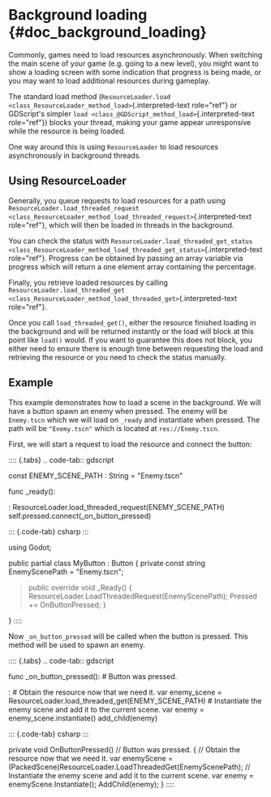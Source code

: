 # Background loading {#doc_background_loading}

Commonly, games need to load resources asynchronously. When switching
the main scene of your game (e.g. going to a new level), you might want
to show a loading screen with some indication that progress is being
made, or you may want to load additional resources during gameplay.

The standard load method
(`ResourceLoader.load <class_ResourceLoader_method_load>`{.interpreted-text
role="ref"} or GDScript\'s simpler
`load <class_@GDScript_method_load>`{.interpreted-text role="ref"})
blocks your thread, making your game appear unresponsive while the
resource is being loaded.

One way around this is using `ResourceLoader` to load resources
asynchronously in background threads.

## Using ResourceLoader

Generally, you queue requests to load resources for a path using
`ResourceLoader.load_threaded_request <class_ResourceLoader_method_load_threaded_request>`{.interpreted-text
role="ref"}, which will then be loaded in threads in the background.

You can check the status with
`ResourceLoader.load_threaded_get_status <class_ResourceLoader_method_load_threaded_get_status>`{.interpreted-text
role="ref"}. Progress can be obtained by passing an array variable via
progress which will return a one element array containing the
percentage.

Finally, you retrieve loaded resources by calling
`ResourceLoader.load_threaded_get <class_ResourceLoader_method_load_threaded_get>`{.interpreted-text
role="ref"}.

Once you call `load_threaded_get()`, either the resource finished
loading in the background and will be returned instantly or the load
will block at this point like `load()` would. If you want to guarantee
this does not block, you either need to ensure there is enough time
between requesting the load and retrieving the resource or you need to
check the status manually.

## Example

This example demonstrates how to load a scene in the background. We will
have a button spawn an enemy when pressed. The enemy will be
`Enemy.tscn` which we will load on `_ready` and instantiate when
pressed. The path will be `"Enemy.tscn"` which is located at
`res://Enemy.tscn`.

First, we will start a request to load the resource and connect the
button:

:::: {.tabs}
.. code-tab:: gdscript

const ENEMY_SCENE_PATH : String = \"Enemy.tscn\"

func \_ready():

:   ResourceLoader.load_threaded_request(ENEMY_SCENE_PATH)
    self.pressed.connect(\_on_button_pressed)

::: {.code-tab}
csharp
:::

using Godot;

public partial class MyButton : Button { private const string
EnemyScenePath = \"Enemy.tscn\";

> public override void \_Ready() {
> ResourceLoader.LoadThreadedRequest(EnemyScenePath); Pressed +=
> OnButtonPressed; }

}
::::

Now `_on_button_pressed` will be called when the button is pressed. This
method will be used to spawn an enemy.

:::: {.tabs}
.. code-tab:: gdscript

func \_on_button_pressed(): \# Button was pressed.

:   \# Obtain the resource now that we need it. var enemy_scene =
    ResourceLoader.load_threaded_get(ENEMY_SCENE_PATH) \# Instantiate
    the enemy scene and add it to the current scene. var enemy =
    enemy_scene.instantiate() add_child(enemy)

::: {.code-tab}
csharp
:::

private void OnButtonPressed() // Button was pressed. { // Obtain the
resource now that we need it. var enemyScene =
(PackedScene)ResourceLoader.LoadThreadedGet(EnemyScenePath); //
Instantiate the enemy scene and add it to the current scene. var enemy =
enemyScene.Instantiate(); AddChild(enemy); }
::::
